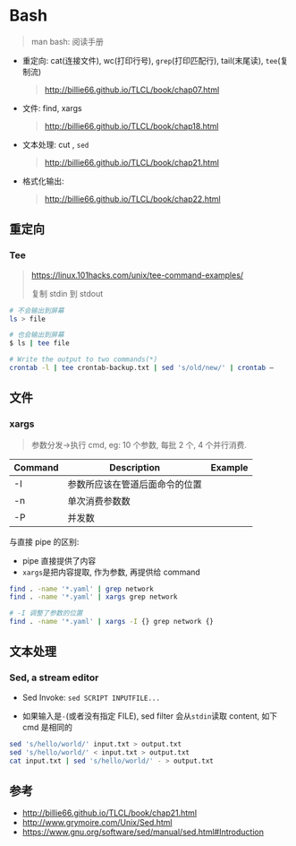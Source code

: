 # Bash

> man bash: 阅读手册

- 重定向: cat(连接文件), wc(打印行号), `grep`(打印匹配行), tail(末尾读), `tee`(复制流)
  > http://billie66.github.io/TLCL/book/chap07.html
- 文件: find, xargs
  > http://billie66.github.io/TLCL/book/chap18.html
- 文本处理: cut , `sed`
  > http://billie66.github.io/TLCL/book/chap21.html
- 格式化输出:
  > http://billie66.github.io/TLCL/book/chap22.html

## 重定向

### Tee

> https://linux.101hacks.com/unix/tee-command-examples/
>
> 复制 stdin 到 stdout

```sh
# 不会输出到屏幕
ls > file

# 也会输出到屏幕
$ ls | tee file

# Write the output to two commands(*)
crontab -l | tee crontab-backup.txt | sed 's/old/new/' | crontab –
```

## 文件

### xargs

> 参数分发->执行 cmd, eg: 10 个参数, 每批 2 个, 4 个并行消费.

| Command | Description                    | Example |
| ------- | ------------------------------ | ------- |
| -I      | 参数所应该在管道后面命令的位置 |         |
| -n      | 单次消费参数数                 |         |
| -P      | 并发数                         |         |

与直接 pipe 的区别:

- pipe 直接提供了内容
- `xargs`是把内容提取, 作为参数, 再提供给 command

```sh
find . -name '*.yaml' | grep network
find . -name '*.yaml' | xargs grep network

# -I 调整了参数的位置
find . -name '*.yaml' | xargs -I {} grep network {}
```

## 文本处理

### Sed, a stream editor

- Sed Invoke: `sed SCRIPT INPUTFILE...`

- 如果输入是`-`(或者没有指定 FILE), sed filter 会从`stdin`读取 content, 如下 cmd 是相同的

```sh
sed 's/hello/world/' input.txt > output.txt
sed 's/hello/world/' < input.txt > output.txt
cat input.txt | sed 's/hello/world/' - > output.txt
```

## 参考

- http://billie66.github.io/TLCL/book/chap21.html
- http://www.grymoire.com/Unix/Sed.html
- https://www.gnu.org/software/sed/manual/sed.html#Introduction
